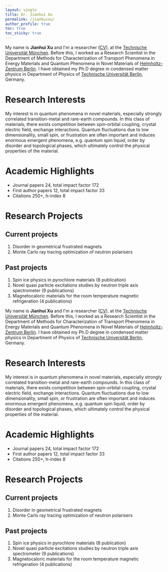 ```yaml
---
layout: single
title: Dr. Jianhui Xu
permalink: /jianhuixu/
author_profile: true
toc: true
toc_sticky: true
---
```

<!---
<img align="right" src="https://avatars.githubusercontent.com/u/57921137?v=4" style="margin: 0px 10px;width:150px;border-radius:75%;" />
[Google Scholar](https://scholar.google.com/citations?hl=en&user=Q_3Ayi8AAAAJ&view_op=list_works&sortby=pubdate)
-->

My name is **Jianhui Xu** and I'm a researcher ([CV](https://jh-xu.github.io/jianhui-xu.github.io/cv.pdf)),  at the [Technische Universität München](https://www.tum.de/). Before this, I worked as a Research Scientist in the Department of Methods for Characterization of Transport Phenomena in Energy Materials and Quantum Phenomena in Novel Materials of [Helmholtz-Zentrum Berlin](https://www.helmholtz-berlin.de/). I have obtained my Ph.D degree in condensed matter physics in Department of Physics of [Technische Universität Berlin](https://www.tu.berlin/), Germany.

# Research Interests

My interest is in quantum phenomena in novel materials, especially strongly correlated transition-metal and rare-earth compounds. In this class of materials, there exists competition between spin-orbital coupling, crystal electric field, exchange interactions. Quantum fluctuations due to low dimensionality, small spin, or frustration are often important and induces enormous emergent phenomena, e.g. quantum spin liquid, order by disorder and topological phases, which ultimately control the physical properties of the material.

<!---I use experimental methods and classical theories to study quantum phenomena in condensed matter, with a current focus on novel spin liquid physics.-->

# Academic Highlights

- Journal papers 24, total impact factor 172
- First author papers 12, total impact factor 33
- Citations 250+, h-index 8
 
# Research Projects

## Current projects
1. Disorder in geometrical frustrated magnets 
2. Monte Carlo ray tracing optimization of neutron polarisers

## Past projects
1. Spin ice physics in pyrochlore materials (8 publication)
2. Novel quasi particle excitations studies by neutron triple axis spectrometer (9 publications)
3. Magnetocaloric materials for the room temperature magnetic refrigeration (4 publications)

My name is **Jianhui Xu** and I'm a researcher ([CV](https://jh-xu.github.io/jianhui-xu.github.io/cv.pdf)),  at the [Technische Universität München](https://www.tum.de/). Before this, I worked as a Research Scientist in the Department of Methods for Characterization of Transport Phenomena in Energy Materials and Quantum Phenomena in Novel Materials of [Helmholtz-Zentrum Berlin](https://www.helmholtz-berlin.de/). I have obtained my Ph.D degree in condensed matter physics in Department of Physics of [Technische Universität Berlin](https://www.tu.berlin/), Germany.

# Research Interests

My interest is in quantum phenomena in novel materials, especially strongly correlated transition-metal and rare-earth compounds. In this class of materials, there exists competition between spin-orbital coupling, crystal electric field, exchange interactions. Quantum fluctuations due to low dimensionality, small spin, or frustration are often important and induces enormous emergent phenomena, e.g. quantum spin liquid, order by disorder and topological phases, which ultimately control the physical properties of the material.

<!---I use experimental methods and classical theories to study quantum phenomena in condensed matter, with a current focus on novel spin liquid physics.-->

# Academic Highlights

- Journal papers 24, total impact factor 172
- First author papers 12, total impact factor 33
- Citations 250+, h-index 8
 
# Research Projects

## Current projects
1. Disorder in geometrical frustrated magnets 
2. Monte Carlo ray tracing optimization of neutron polarisers

## Past projects
1. Spin ice physics in pyrochlore materials (8 publication)
2. Novel quasi particle excitations studies by neutron triple axis spectrometer (9 publications)
3. Magnetocaloric materials for the room temperature magnetic refrigeration (4 publications)
